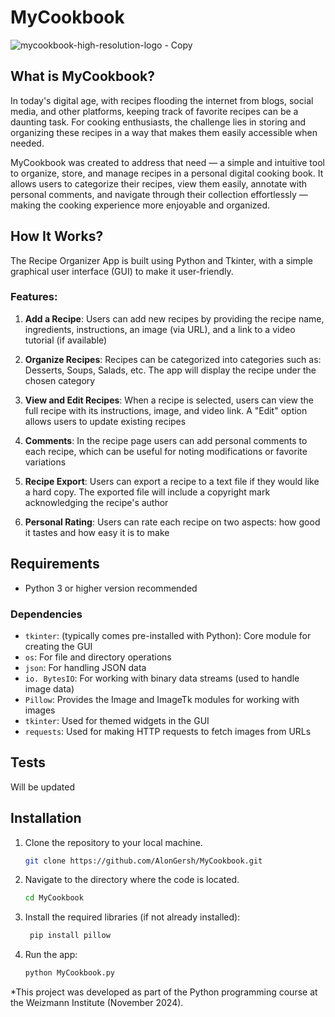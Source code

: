 # MyCookbook

![mycookbook-high-resolution-logo - Copy](https://github.com/user-attachments/assets/25de0d9d-e336-456b-9006-bffb237e16b5)

## What is MyCookbook?
In today's digital age, with recipes flooding the internet from blogs, social media, and other platforms, keeping track of favorite recipes can be a daunting task. For cooking enthusiasts, the challenge lies in storing and organizing these recipes in a way that makes them easily accessible when needed.

MyCookbook was created to address that need — a simple and intuitive tool to organize, store, and manage recipes in a personal digital cooking book. It allows users to categorize their recipes, view them easily, annotate with personal comments, and navigate through their collection effortlessly — making the cooking experience more enjoyable and organized.

## How It Works?
The Recipe Organizer App is built using Python and Tkinter, with a simple graphical user interface (GUI) to make it user-friendly.

### Features:
1. **Add a Recipe**: Users can add new recipes by providing the recipe name, ingredients, instructions, an image (via URL), and a link to a video tutorial (if available)
  
2. **Organize Recipes**: Recipes can be categorized into categories such as: Desserts, Soups, Salads, etc. The app will display the recipe under the chosen category

3. **View and Edit Recipes**: When a recipe is selected, users can view the full recipe with its instructions, image, and video link. A "Edit" option allows users to update existing recipes

4. **Comments**: In the recipe page users can add personal comments to each recipe, which can be useful for noting modifications or favorite variations

5. **Recipe Export**: Users can export a recipe to a text file if they would like a hard copy. The exported file will include a copyright mark acknowledging the recipe's author

6. **Personal Rating**: Users can rate each recipe on two aspects: how good it tastes and how easy it is to make


## Requirements
- Python 3 or higher version recommended

### Dependencies
- `tkinter`: (typically comes pre-installed with Python): Core module for creating the GUI
- `os`: For file and directory operations
- `json`: For handling JSON data
- `io. BytesIO`: For working with binary data streams (used to handle image data)
- `Pillow`: Provides the Image and ImageTk modules for working with images
- `tkinter`: Used for themed widgets in the GUI
- `requests`: Used for making HTTP requests to fetch images from URLs

  
## Tests
Will be updated

  
## Installation
1. Clone the repository to your local machine.
   ```bash
   git clone https://github.com/AlonGersh/MyCookbook.git 

3. Navigate to the directory where the code is located.
   ```bash
   cd MyCookbook

4. Install the required libraries (if not already installed):
   ```bash
    pip install pillow

5. Run the app:
   ```bash
   python MyCookbook.py

*This project was developed as part of the Python programming course at the Weizmann Institute (November 2024).
